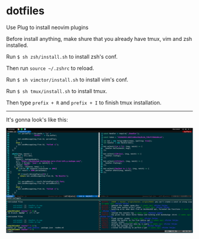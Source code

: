 # dotfiles
Use Plug to install neovim plugins

Before install anything, make shure that you already have tmux, vim and zsh installed.

Run `$ sh zsh/install.sh` to install zsh's conf.

Then run `source ~/.zshrc` to reload.

Run `$ sh vimctor/install.sh` to install vim's conf.

Run `$ sh tmux/install.sh` to install tmux.

Then type `prefix + R` and `prefix + I` to finish tmux installation.

--------

It's gonna look's like this:

![screen](screen.png)
